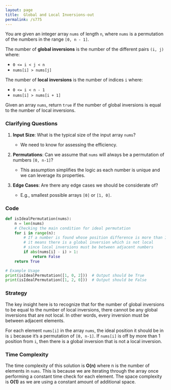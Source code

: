 ```yaml
---
layout: page
title:  Global and Local Inversions-out
permalink: /s775
---
```


You are given an integer array `nums` of length `n`, where `nums` is a permutation of the numbers in the range `[0, n - 1]`.

The number of **global inversions** is the number of the different pairs `(i, j)` where:
- `0 <= i < j < n`
- `nums[i] > nums[j]`

The number of **local inversions** is the number of indices `i` where:
- `0 <= i < n - 1`
- `nums[i] > nums[i + 1]`

Given an array `nums`, return `true` if the number of global inversions is equal to the number of local inversions.

### Clarifying Questions

1. **Input Size**: What is the typical size of the input array `nums`?
   - We need to know for assessing the efficiency.
   
2. **Permutations**: Can we assume that `nums` will always be a permutation of numbers `[0, n-1]`?
   - This assumption simplifies the logic as each number is unique and we can leverage its properties.

3. **Edge Cases**: Are there any edge cases we should be considerate of?
   - E.g., smallest possible arrays `[0]` or `[1, 0]`.

### Code

```python
def isIdealPermutation(nums):
    n = len(nums)
    # Checking the main condition for ideal permutation
    for i in range(n):
        # If a number is found whose position difference is more than 1
        # it means there is a global inversion which is not local 
        # since local inversions must be between adjacent numbers
        if abs(nums[i] - i) > 1:
            return False
    return True

# Example Usage
print(isIdealPermutation([1, 0, 2]))  # Output should be True
print(isIdealPermutation([1, 2, 0]))  # Output should be False
```

### Strategy

The key insight here is to recognize that for the number of global inversions to be equal to the number of local inversions, there cannot be any global inversions that are not local. In other words, every inversion must be between adjacent elements.

For each element `nums[i]` in the array `nums`, the ideal position it should be in is `i` because it’s a permutation of `[0, n-1]`. If `nums[i]` is off by more than 1 position from `i`, then there is a global inversion that is not a local inversion.

### Time Complexity

The time complexity of this solution is **O(n)** where n is the number of elements in `nums`. This is because we are iterating through the array once performing a constant time check for each element. The space complexity is **O(1)** as we are using a constant amount of additional space.